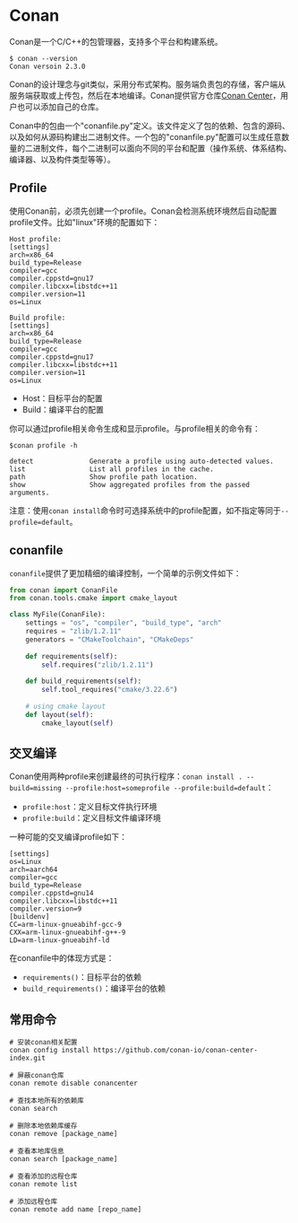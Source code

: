 # Conan

Conan是一个C/C++的包管理器，支持多个平台和构建系统。

```SHELL
$ conan --version
Conan versoin 2.3.0
```

Conan的设计理念与git类似，采用分布式架构。服务端负责包的存储，客户端从服务端获取或上传包，然后在本地编译。Conan提供官方仓库[Conan Center](https://conan.io/center)，用户也可以添加自己的仓库。

Conan中的包由一个"conanfile.py"定义。该文件定义了包的依赖、包含的源码、以及如何从源码构建出二进制文件。一个包的"conanfile.py"配置可以生成任意数量的二进制文件，每个二进制可以面向不同的平台和配置（操作系统、体系结构、编译器、以及构件类型等等）。

## Profile

使用Conan前，必须先创建一个profile。Conan会检测系统环境然后自动配置profile文件。比如"linux"环境的配置如下：

```SHELL
Host profile:
[settings]
arch=x86_64
build_type=Release
compiler=gcc
compiler.cppstd=gnu17
compiler.libcxx=libstdc++11
compiler.version=11
os=Linux

Build profile:
[settings]
arch=x86_64
build_type=Release
compiler=gcc
compiler.cppstd=gnu17
compiler.libcxx=libstdc++11
compiler.version=11
os=Linux
```

- Host：目标平台的配置
- Build：编译平台的配置

你可以通过profile相关命令生成和显示profile。与profile相关的命令有：

```SHELL
$conan profile -h

detect              Generate a profile using auto-detected values.
list                List all profiles in the cache.
path                Show profile path location.
show                Show aggregated profiles from the passed arguments.
```

注意：使用`conan install`命令时可选择系统中的profile配置，如不指定等同于`--profile=default`。

## conanfile

`conanfile`提供了更加精细的编译控制，一个简单的示例文件如下：

```python
from conan import ConanFile
from conan.tools.cmake import cmake_layout

class MyFile(ConanFile):
    settings = "os", "compiler", "build_type", "arch"
    requires = "zlib/1.2.11"
    generators = "CMakeToolchain", "CMakeDeps"
    
    def requirements(self):
        self.requires("zlib/1.2.11")
    
    def build_requirements(self):
        self.tool_requires("cmake/3.22.6")
    
    # using cmake layout
    def layout(self):
        cmake_layout(self)
```

## 交叉编译

Conan使用两种profile来创建最终的可执行程序：`conan install . --build=missing --profile:host=someprofile --profile:build=default`：

- `profile:host`：定义目标文件执行环境
- `profile:build`：定义目标文件编译环境

一种可能的交叉编译profile如下：

```SHELL
[settings]
os=Linux
arch=aarch64
compiler=gcc
build_type=Release
compiler.cppstd=gnu14
compiler.libcxx=libstdc++11
compiler.version=9
[buildenv]
CC=arm-linux-gnueabihf-gcc-9
CXX=arm-linux-gnueabihf-g++-9
LD=arm-linux-gnueabihf-ld
```

在conanfile中的体现方式是：

- `requirements()`：目标平台的依赖
- `build_requirements()`：编译平台的依赖

## 常用命令

```SHELL
# 安装conan相关配置
conan config install https://github.com/conan-io/conan-center-index.git

# 屏蔽conan仓库
conan remote disable conancenter

# 查找本地所有的依赖库
conan search

# 删除本地依赖库缓存
conan remove [package_name]

# 查看本地库信息
conan search [package_name]

# 查看添加的远程仓库
conan remote list

# 添加远程仓库
conan remote add name [repo_name]
```


